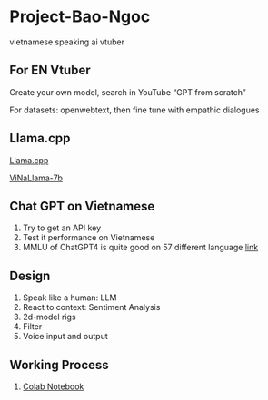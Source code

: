 # Project-Bao-Ngoc
vietnamese speaking ai vtuber


## For EN Vtuber

Create your own model, search in YouTube “GPT from scratch”

For datasets: openwebtext, then fine tune with empathic dialogues 

## Llama.cpp

[Llama.cpp](https://github.com/ggerganov/llama.cpp)

[ViNaLlama-7b](https://huggingface.co/vilm/vinallama-7b)

## Chat GPT on Vietnamese
1. Try to get an API key
2. Test it performance on Vietnamese
3. MMLU of ChatGPT4 is quite good on 57 different language [link](https://openai.com/index/gpt-4-research/)
## Design
1. Speak like a human: LLM
2. React to context: Sentiment Analysis
3. 2d-model rigs
4. Filter
5. Voice input and output
   
## Working Process
1. [Colab Notebook](https://colab.research.google.com/drive/1BDTL_W5XsFo8DF7OcTLsFXrNFpqtctm2?usp=sharing)
